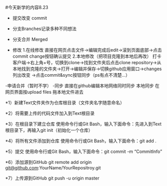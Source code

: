 
#今天新学的内容8.23
- 提交改变 commit
- 分支Branches记录多种不同想法
- 分支合并 Merged

- 修改 1.在线修改
        直接在网页点击文件→编辑完成后edit→滚到页面底部→点击commit change按钮确认提交
       2.本地修改（把项目克隆到本地后再改）
        打卡客户端→右上角+号，切换到clone→找到文件夹后点击clone repository→从本地找到克隆的文件夹→打开→编辑并保存→切换github应用窗口→changes列出改变
        →点击commit&sync按钮同步（ps有点不清楚...）
    
-申请合并（暂时不学）
-同步  直接在github编辑本地网络同时同步
       本地同步 在网页界面按upload files 拖本地文件进去
         
*1）新建Text文件夹作为仓库根目录（文件夹名字随意命名）

*2）将需要上传的代码文件加入到Text根目录

*3）在根目录下建立仓库
使用命令行或Git Bash，输入下面命令：先进入到Text根目录下，再输入git init（初始化一个仓库）

*4）将所有文件添加到仓库
使用命令行或Git Bash，输入下面命令：git add .

*5）提交
使用命令行或Git Bash，输入下面命令：git commit -m “CommitInfo”

*6）添加源到GitHub
git remote add origin git@github.com:YourName/YourRepositroy.git

*7）上传源到GitHub
git push -u origin master
        
